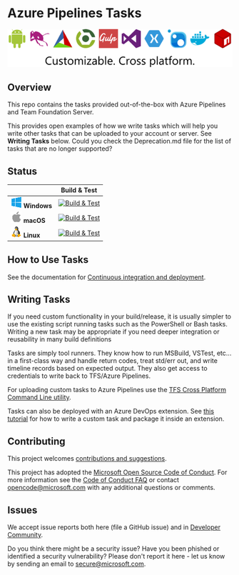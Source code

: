 # Azure Pipelines Tasks

![Tasks](/taskbanner.png 'Tasks')

## Overview

This repo contains the tasks provided out-of-the-box with Azure Pipelines and Team Foundation Server.

This provides open examples of how we write tasks which will help you write other tasks that can be uploaded to your account or server. See **Writing Tasks** below.
Could you check the Deprecation.md file for the list of tasks that are no longer supported?

## Status

|                                            |                   Build & Test                    |
| ------------------------------------------ | :-----------------------------------------------: |
| ![Win](docs/res/win_med.png) **Windows**   |   [![Build & Test][win-build-badge]][win-build]   |
| ![macOS](docs/res/apple_med.png) **macOS** | [![Build & Test][macOS-build-badge]][macOS-build] |
| ![Linux](docs/res/linux_med.png) **Linux** | [![Build & Test][linux-build-badge]][linux-build] |

[win-build-badge]: https://dev.azure.com/mseng/PipelineTools/_apis/build/status/azure-pipelines-tasks.ci-windows
[win-build]: https://dev.azure.com/mseng/PipelineTools/_build/latest?definitionId=7634
[macOS-build-badge]: https://dev.azure.com/mseng/PipelineTools/_apis/build/status/azure-pipelines-tasks.ci-macos
[macOS-build]: https://dev.azure.com/mseng/PipelineTools/_build/latest?definitionId=7635
[linux-build-badge]: https://dev.azure.com/mseng/PipelineTools/_apis/build/status/azure-pipelines-tasks.ci-linux
[linux-build]: https://dev.azure.com/mseng/PipelineTools/_build/latest?definitionId=7636

## How to Use Tasks

See the documentation for [Continuous integration and deployment](https://aka.ms/tfbuild).

## Writing Tasks

If you need custom functionality in your build/release, it is usually simpler to use the existing script running tasks such as the PowerShell or Bash tasks. Writing a new task may be appropriate if you need deeper integration or reusability in many build definitions

Tasks are simply tool runners. They know how to run MSBuild, VSTest, etc... in a first-class way and handle return codes, treat std/err out, and write timeline records based on expected output. They also get access to credentials to write back to TFS/Azure Pipelines.

For uploading custom tasks to Azure Pipelines use the [TFS Cross Platform Command Line utility](https://github.com/Microsoft/tfs-cli).

Tasks can also be deployed with an Azure DevOps extension. See [this tutorial](https://docs.microsoft.com/en-us/vsts/extend/develop/add-build-task) for how to write a custom task and package it inside an extension.

## Contributing

This project welcomes [contributions and suggestions](docs/contribute.md).

This project has adopted the [Microsoft Open Source Code of Conduct](https://opensource.microsoft.com/codeofconduct/).
For more information see the [Code of Conduct FAQ](https://opensource.microsoft.com/codeofconduct/faq/) or
contact [opencode@microsoft.com](mailto:opencode@microsoft.com) with any additional questions or comments.

## Issues

We accept issue reports both here (file a GitHub issue) and in [Developer Community](https://developercommunity.visualstudio.com/spaces/21/index.html).

Do you think there might be a security issue? Have you been phished or identified a security vulnerability? Please don't report it here - let us know by sending an email to secure@microsoft.com.

